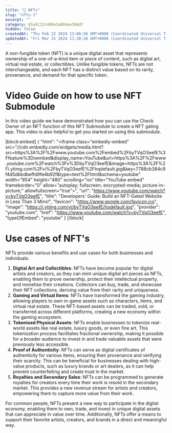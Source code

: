 ```yaml
---
title: "🐒 NFTs"
slug: "nfts-1"
excerpt: ""
category: 65a9112c408e3a004ae366df
hidden: false
createdAt: "Thu Feb 22 2024 13:00:50 GMT+0000 (Coordinated Universal Time)"
updatedAt: "Fri Mar 15 2024 11:30:28 GMT+0000 (Coordinated Universal Time)"
---
```

A non-fungible token (NFT) is a unique digital asset that represents ownership of a one-of-a-kind item or piece of content, such as digital art, virtual real estate, or collectibles. Unlike fungible tokens, NFTs are not interchangeable, and each NFT has a distinct value based on its rarity, provenance, and demand for that specific token.

# Video Guide on how to use NFT Submodule

In this video guide we have demonstrated how you can use the Check Owner of an NFT function of this NFT Submodule to create a NFT gating app. This video is also helpful to get you started on using this submodule.

[block:embed]
{
  "html": "<iframe class=\"embedly-embed\" src=\"//cdn.embedly.com/widgets/media.html?src=https%3A%2F%2Fwww.youtube.com%2Fembed%2FbyTVqO3eefE%3Ffeature%3Doembed&display_name=YouTube&url=https%3A%2F%2Fwww.youtube.com%2Fwatch%3Fv%3DbyTVqO3eefE&image=https%3A%2F%2Fi.ytimg.com%2Fvi%2FbyTVqO3eefE%2Fhqdefault.jpg&key=7788cb384c9f4d5dbbdbeffd9fe4b92f&type=text%2Fhtml&schema=youtube\" width=\"854\" height=\"480\" scrolling=\"no\" title=\"YouTube embed\" frameborder=\"0\" allow=\"autoplay; fullscreen; encrypted-media; picture-in-picture;\" allowfullscreen=\"true\"></iframe>",
  "url": "https://www.youtube.com/watch?v=byTVqO3eefE",
  "title": "Developers' Guide: Build an NFT-Gated Website in Less Than 3 Mins!",
  "favicon": "https://www.google.com/favicon.ico",
  "image": "https://i.ytimg.com/vi/byTVqO3eefE/hqdefault.jpg",
  "provider": "youtube.com",
  "href": "https://www.youtube.com/watch?v=byTVqO3eefE",
  "typeOfEmbed": "youtube"
}
[/block]


# Use cases of NFT's

NFTs provide various benefits and use cases for both businesses and individuals:

1. **Digital Art and Collectibles**: NFTs have become popular for digital artists and creators, as they can mint unique digital art pieces as NFTs, enabling them to prove ownership, protect their intellectual property, and monetise their creations. Collectors can buy, trade, and showcase their NFT collections, deriving value from their rarity and uniqueness.
2. **Gaming and Virtual Items**: NFTs have transformed the gaming industry, allowing players to own in-game assets such as characters, items, and virtual real estate. These NFT-based assets can be traded, sold, or transferred across different platforms, creating a new economy within the gaming ecosystem.
3. **Tokenised Physical Assets**: NFTs enable businesses to tokenize real-world assets like real estate, luxury goods, or even fine art. This tokenization process facilitates fractional ownership, making it possible for a broader audience to invest in and trade valuable assets that were previously less accessible.
4. **Proof of Authenticity**: NFTs can serve as digital certificates of authenticity for various items, ensuring their provenance and verifying their scarcity. This can be beneficial for businesses dealing with high-value products, such as luxury brands or art dealers, as it can help prevent counterfeiting and create trust in the market.
5. **Royalties and Secondary Sales**: NFTs can be programmed to generate royalties for creators every time their work is resold in the secondary market. This provides a new revenue stream for artists and creators, empowering them to capture more value from their work.

For common people, NFTs present a new way to participate in the digital economy, enabling them to own, trade, and invest in unique digital assets that can appreciate in value over time. Additionally, NFTs offer a means to support their favorite artists, creators, and brands in a direct and meaningful way.
